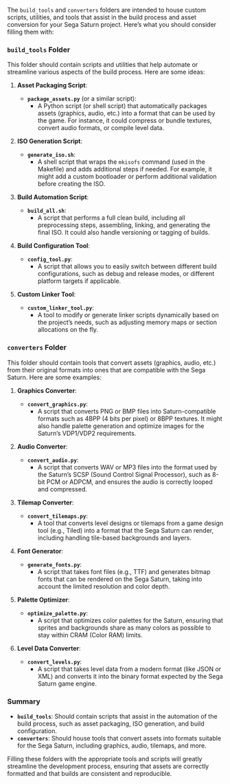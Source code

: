 The `build_tools` and `converters` folders are intended to house custom scripts, utilities, and tools that assist in the build process and asset conversion for your Sega Saturn project. Here’s what you should consider filling them with:

### `build_tools` Folder

This folder should contain scripts and utilities that help automate or streamline various aspects of the build process. Here are some ideas:

1. **Asset Packaging Script**:
   - **`package_assets.py`** (or a similar script):
     - A Python script (or shell script) that automatically packages assets (graphics, audio, etc.) into a format that can be used by the game. For instance, it could compress or bundle textures, convert audio formats, or compile level data.

2. **ISO Generation Script**:
   - **`generate_iso.sh`**:
     - A shell script that wraps the `mkisofs` command (used in the Makefile) and adds additional steps if needed. For example, it might add a custom bootloader or perform additional validation before creating the ISO.

3. **Build Automation Script**:
   - **`build_all.sh`**:
     - A script that performs a full clean build, including all preprocessing steps, assembling, linking, and generating the final ISO. It could also handle versioning or tagging of builds.
   
4. **Build Configuration Tool**:
   - **`config_tool.py`**:
     - A script that allows you to easily switch between different build configurations, such as debug and release modes, or different platform targets if applicable.

5. **Custom Linker Tool**:
   - **`custom_linker_tool.py`**:
     - A tool to modify or generate linker scripts dynamically based on the project’s needs, such as adjusting memory maps or section allocations on the fly.

### `converters` Folder

This folder should contain tools that convert assets (graphics, audio, etc.) from their original formats into ones that are compatible with the Sega Saturn. Here are some examples:

1. **Graphics Converter**:
   - **`convert_graphics.py`**:
     - A script that converts PNG or BMP files into Saturn-compatible formats such as 4BPP (4 bits per pixel) or 8BPP textures. It might also handle palette generation and optimize images for the Saturn’s VDP1/VDP2 requirements.

2. **Audio Converter**:
   - **`convert_audio.py`**:
     - A script that converts WAV or MP3 files into the format used by the Saturn’s SCSP (Sound Control Signal Processor), such as 8-bit PCM or ADPCM, and ensures the audio is correctly looped and compressed.

3. **Tilemap Converter**:
   - **`convert_tilemaps.py`**:
     - A tool that converts level designs or tilemaps from a game design tool (e.g., Tiled) into a format that the Sega Saturn can render, including handling tile-based backgrounds and layers.

4. **Font Generator**:
   - **`generate_fonts.py`**:
     - A script that takes font files (e.g., TTF) and generates bitmap fonts that can be rendered on the Sega Saturn, taking into account the limited resolution and color depth.

5. **Palette Optimizer**:
   - **`optimize_palette.py`**:
     - A script that optimizes color palettes for the Saturn, ensuring that sprites and backgrounds share as many colors as possible to stay within CRAM (Color RAM) limits.

6. **Level Data Converter**:
   - **`convert_levels.py`**:
     - A script that takes level data from a modern format (like JSON or XML) and converts it into the binary format expected by the Sega Saturn game engine.

### Summary

- **`build_tools`**: Should contain scripts that assist in the automation of the build process, such as asset packaging, ISO generation, and build configuration.
- **`converters`**: Should house tools that convert assets into formats suitable for the Sega Saturn, including graphics, audio, tilemaps, and more.

Filling these folders with the appropriate tools and scripts will greatly streamline the development process, ensuring that assets are correctly formatted and that builds are consistent and reproducible.
